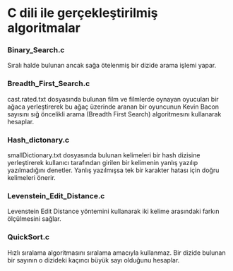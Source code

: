 # C dili ile gerçekleştirilmiş algoritmalar
### Binary_Search.c

Sıralı halde bulunan ancak sağa ötelenmiş bir dizide arama işlemi yapar.

### Breadth_First_Search.c

cast.rated.txt dosyasında bulunan film ve filmlerde oynayan oyucuları bir ağaca yerleştirerek bu ağaç üzerinde aranan bir oyuncunun Kevin Bacon sayısını sığ öncelikli arama (Breadth First Search) algoritmesını kullanarak hesaplar.

### Hash_dictonary.c

smallDictionary.txt dosyasında bulunan kelimeleri bir hash dizisine yerleştirerek kullanıcı tarafından girilen bir kelimenin yanlış yazılıp yazılmadığını denetler. Yanlış yazılmışsa tek bir karakter hatası için doğru kelimeleri önerir.

### Levenstein_Edit_Distance.c

Levenstein Edit Distance yöntemini kullanarak iki kelime arasındaki farkın ölçülmesini sağlar. 

### QuickSort.c

Hızlı sıralama algoritmasını sıralama amacıyla kullanmaz. Bir dizide bulunan bir sayının o dizideki kaçıncı büyük sayı olduğunu hesaplar.
